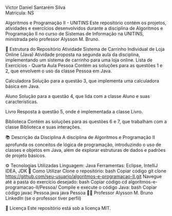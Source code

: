 Victor Daniel Santarém Silva \
Matrícula: NS


Algoritmos e Programação II - UNITINS
Este repositório contém os projetos, atividades e exercícios desenvolvidos durante a disciplina de Algoritmos e Programação II no curso de Sistemas de Informação na UNITINS, ministrada pelo professor Alysson M. Bruno.

📂 Estrutura do Repositório
Atividade
Sistema de Carrinho Individual de Loja Online (Java)
Atividade proposta na segunda aula da disciplina, implementando um sistema de carrinho para uma loja online.
Lista de Exercícios - Quarta Aula
Pessoa
Contém as soluções para as questões 1 e 2, que envolvem o uso da classe Pessoa em Java.

Calculadora
Solução para a questão 3, que implementa uma calculadora básica em Java.

Aluno
Solução para a questão 4, que lida com a classe Aluno e suas características.

Livro
Resposta à questão 5, onde é implementada a classe Livro.

Biblioteca
Contém as soluções para as questões 6 e 7, que trabalham com a classe Biblioteca e suas interações.

📚 Descrição da Disciplina
A disciplina de Algoritmos e Programação II aprofunda os conceitos de lógica de programação, introduzindo o uso de classes e objetos em Java, além de explorar estruturas de dados e padrões de projeto básicos.

⚙️ Tecnologias Utilizadas
Linguagem: Java
Ferramentas: Eclipse, IntelliJ IDEA, JDK
🚀 Como Utilizar
Clone o repositório:
bash
Copiar código
git clone https://github.com/seu-usuario/algoritmos-e-programacao-II.git
Navegue até a pasta do exercício desejado:
bash
Copiar código
cd algoritmos-e-programacao-II/Pessoa/
Compile e execute o código Java:
bash
Copiar código
javac Pessoa.java
java Pessoa
👨‍🏫 Professor
Alysson M. Bruno
LinkedIn (se o professor tiver perfil)

📝 Licença
Este repositório está sob a licença MIT.
